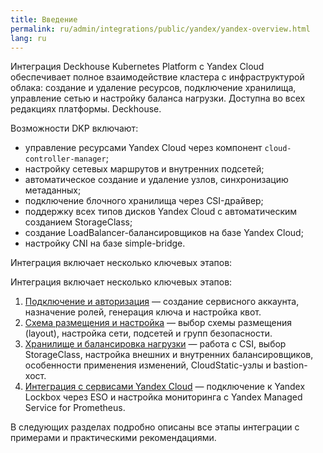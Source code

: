 ```yaml
---
title: Введение
permalink: ru/admin/integrations/public/yandex/yandex-overview.html
lang: ru
---
```


Интеграция Deckhouse Kubernetes Platform с Yandex Cloud обеспечивает полное взаимодействие кластера с инфраструктурой облака: создание и удаление ресурсов, подключение хранилища, управление сетью и настройку баланса нагрузки. Доступна во всех редакциях платформы. Deckhouse.

Возможности DKP включают:

- управление ресурсами Yandex Cloud через компонент `cloud-controller-manager`;
- настройку сетевых маршрутов и внутренних подсетей;
- автоматическое создание и удаление узлов, синхронизацию метаданных;
- подключение блочного хранилища через CSI-драйвер;
- поддержку всех типов дисков Yandex Cloud с автоматическим созданием StorageClass;
- создание LoadBalancer-балансировщиков на базе Yandex Cloud;
- настройку CNI на базе simple-bridge.

Интеграция включает несколько ключевых этапов:

Интеграция включает несколько ключевых этапов:

1. [Подключение и авторизация](./yandex-authorization.html) — создание сервисного аккаунта, назначение ролей, генерация ключа и настройка квот.
1. [Схема размещения и настройка](./yandex-layout.html) — выбор схемы размещения (layout), настройка сети, подсетей и групп безопасности.
1. [Хранилище и балансировка нагрузки](./yandex-storage.html) — работа с CSI, выбор StorageClass, настройка внешних и внутренних балансировщиков, особенности применения изменений, CloudStatic-узлы и bastion-хост.
1. [Интеграция с сервисами Yandex Cloud](./yandex-services.html) — подключение к Yandex Lockbox через ESO и настройка мониторинга с Yandex Managed Service for Prometheus.

В следующих разделах подробно описаны все этапы интеграции с примерами и практическими рекомендациями.